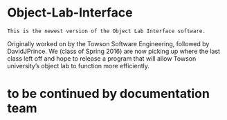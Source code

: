 # Object-Lab-Interface
	This is the newest version of the Object Lab Interface software.
Originally worked on by the Towson Software Engineering, followed by DavidJPrince. We (class of Spring 2016) are now picking up where the last class left off and hope to release a program that will allow Towson university’s object lab to function more efficiently.

# to be continued by documentation team


